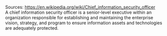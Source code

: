 Sources:
https://en.wikipedia.org/wiki/Chief_information_security_officer
\
A chief information security officer is a senior-level executive within an organization responsible for establishing and maintaining the enterprise vision, strategy, and program to ensure information assets and technologies are adequately protected.
